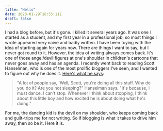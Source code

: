 ```yaml
---
title: "Hello"
date: 2023-01-29T18:55:11Z
draft: false
---
```


I had a blog before, but it's gone. I killed it several years ago. It was one I started as a student, and my first year in a professional job, so most things I wrote appeared very naive and badly written. I have been toying with the idea of starting again for years now. There are things I want to say, but I never got round to it. However, the idea of writing always comes back. It's one of those angel/devil figures at one's shoulder in children's cartoons that never goes away and has an agenda. I recently went back to reading Scott Hanselman, who is one of the most prolific bloggers I've seen, and I wanted to figure out why he does it. [Here's what he says](https://www.hanselman.com/blog/scott-hanselmans-complete-list-of-productivity-tips):

> "A lot of people say, 'Well, Scott, you're doing all this stuff. Why do you do it? Are you not sleeping?" Hanselman says. "It's because, I must dance. I can't stop. Whenever I think about stopping, I think about this little boy and how excited he is about doing what he's doing."

For me, the dancing kid is the devil on my shoulder, who keeps coming back and guilt-trips me for not writing. So if blogging is what it takes to drive him away, then so be it. Here it is.